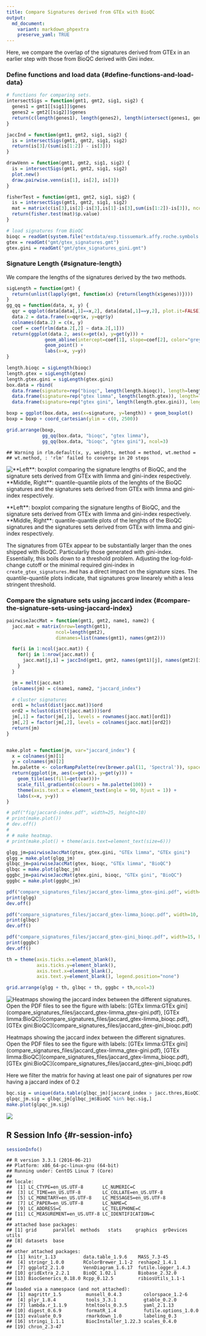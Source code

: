 ```yaml
---
title: Compare Signatures derived from GTEx with BioQC
output:
  md_document:
    variant: markdown_phpextra
    preserve_yaml: TRUE
---
```


Here, we compare the overlap of the signatures derived from GTEx in an
earlier step with those from BioQC derived with Gini index.

### Define functions and load data {#define-functions-and-load-data}

~~~~ r
# functions for comparing sets. 
intersectSigs = function(gmt1, gmt2, sig1, sig2) {
  genes1 = gmt1[[sig1]]$genes
  genes2 = gmt2[[sig2]]$genes
  return(c(length(genes1), length(genes2), length(intersect(genes1, genes2))))
}

jaccInd = function(gmt1, gmt2, sig1, sig2) {
  is = intersectSigs(gmt1, gmt2, sig1, sig2)
  return(is[3]/(sum(is[1:2]) - is[3]))
}

drawVenn = function(gmt1, gmt2, sig1, sig2) {
  is = intersectSigs(gmt1, gmt2, sig1, sig2)
  plot.new()
  draw.pairwise.venn(is[1], is[2], is[3])
}

fisherTest = function(gmt1, gmt2, sig1, sig2) {
  is = intersectSigs(gmt1, gmt2, sig1, sig2)
  mat = matrix(c(is[3],is[2]-is[3],is[1]-is[3],sum(is[1:2])-is[3]), ncol=2)
  return(fisher.test(mat)$p.value)
}
~~~~

~~~~ r
# load signatures from BioQC
bioqc = readGmt(system.file("extdata/exp.tissuemark.affy.roche.symbols.gmt", package="BioQC"))
gtex = readGmt("gmt/gtex_signatures.gmt")
gtex.gini = readGmt("gmt/gtex_signatures_gini.gmt") 
~~~~

### Signature Length {#signature-length}

We compare the lengths of the signatures derived by the two methods.

~~~~ r
sigLength = function(gmt) {
  return(unlist(lapply(gmt, function(x) {return(length(x$genes))})))
}
gg_qq = function(data, x, y) {
  qqr = qqplot(data[data[,1]==x,2], data[data[,1]==y,2], plot.it=FALSE)
  data.2 = data.frame(x=qqr$x, y=qqr$y)
  colnames(data.2) = c(x, y)
  coef = coef(rlm(data.2[,2] ~ data.2[,1]))
  return(ggplot(data.2, aes(x=get(x), y=get(y))) +
              geom_abline(intercept=coef[1], slope=coef[2], color="grey") +
              geom_point() + 
              labs(x=x, y=y))
}

length.bioqc = sigLength(bioqc)
length.gtex = sigLength(gtex)
length.gtex.gini = sigLength(gtex.gini)
box.data = rbind(
  data.frame(signature=rep("bioqc", length(length.bioqc)), length=length.bioqc),
  data.frame(signature=rep("gtex limma", length(length.gtex)), length=length.gtex),
  data.frame(signature=rep("gtex gini", length(length.gtex.gini)), length=length.gtex.gini))

boxp = ggplot(box.data, aes(x=signature, y=length)) + geom_boxplot()
boxp = boxp + coord_cartesian(ylim = c(0, 2500))

grid.arrange(boxp, 
             gg_qq(box.data, "bioqc", "gtex limma"), 
             gg_qq(box.data, "bioqc", "gtex gini"), ncol=3)
~~~~

    ## Warning in rlm.default(x, y, weights, method = method, wt.method =
    ## wt.method, : 'rlm' failed to converge in 20 steps

<img src="compare_signatures_files/figure-markdown_phpextra/compare_signature_length-1.png" alt="**Left**: boxplot comparing the signature lengths of BioQC, and the signature sets derived from GTEx with limma and gini-index respectively. **Middle, Right**: quantile-quantile plots of the lenghts of the BioQC signatures and the signatures sets derived from GTEx with limma and gini-index respectively." style="display:block; margin: auto" />
<p markdown="1" class="caption">
**Left**: boxplot comparing the signature lengths of BioQC, and the
signature sets derived from GTEx with limma and gini-index respectively.
**Middle, Right**: quantile-quantile plots of the lenghts of the BioQC
signatures and the signatures sets derived from GTEx with limma and
gini-index respectively.
</p>

The signatures from GTEx appear to be substantially larger than the ones
shipped with BioQC. Particularliy those generated with gini-index.
Essentially, this boils down to a threshold problem. Adjusting the
log-fold-change cutoff or the minimal required gini-index in
`create_gtex_signatures.Rmd` has a direct impact on the signature sizes.
The quantile-quantile plots indicate, that signatures grow linearely
whith a less stringent threshold.

### Compare the signature sets using jaccard index {#compare-the-signature-sets-using-jaccard-index}

~~~~ r
pairwiseJaccMat = function(gmt1, gmt2, name1, name2) { 
  jacc.mat = matrix(nrow=length(gmt1),
                  ncol=length(gmt2),
                  dimnames=list(names(gmt1), names(gmt2)))

  for(i in 1:ncol(jacc.mat)) {
    for(j in 1:nrow(jacc.mat)) {
      jacc.mat[j,i] = jaccInd(gmt1, gmt2, names(gmt1)[j], names(gmt2)[i])
    }
  }

  jm = melt(jacc.mat)
  colnames(jm) = c(name1, name2, "jaccard_index")

  # cluster signatures
  ord1 = hclust(dist(jacc.mat))$ord
  ord2 = hclust(dist(t(jacc.mat)))$ord
  jm[,1] = factor(jm[,1], levels = rownames(jacc.mat)[ord1])
  jm[,2] = factor(jm[,2], levels = colnames(jacc.mat)[ord2])
  return(jm)
}


make.plot = function(jm, var="jaccard_index") {
  x = colnames(jm)[1]
  y = colnames(jm)[2]
  hm.palette <- colorRampPalette(rev(brewer.pal(11, 'Spectral')), space='Lab')  
  return(ggplot(jm, aes(x=get(x), y=get(y))) + 
    geom_tile(aes(fill=get(var)))+
    scale_fill_gradientn(colours = hm.palette(100)) +
    theme(axis.text.x = element_text(angle = 90, hjust = 1)) + 
    labs(x=x, y=y))
}

# pdf("fig/jaccard-index.pdf", width=25, height=10)
# print(make.plot())
# dev.off()
# 
# # make heatmap. 
# print(make.plot() + theme(axis.text=element_text(size=6)))

glgg_jm=pairwiseJaccMat(gtex, gtex.gini, "GTEx limma", "GTEx gini")
glgg = make.plot(glgg_jm)
glbqc_jm=pairwiseJaccMat(gtex, bioqc, "GTEx limma", "BioQC")
glbqc = make.plot(glbqc_jm)
gggbc_jm=pairwiseJaccMat(gtex.gini, bioqc, "GTEx gini", "BioQC")
gggbc = make.plot(gggbc_jm)

pdf("compare_signatures_files/jaccard_gtex-limma_gtex-gini.pdf", width=10, height=12)
print(glgg)
dev.off()

pdf("compare_signatures_files/jaccard_gtex-limma_bioqc.pdf", width=10, height=35)
print(glbqc)
dev.off()

pdf("compare_signatures_files/jaccard_gtex-gini_bioqc.pdf", width=15, height=35)
print(gggbc)
dev.off()

th = theme(axis.ticks.x=element_blank(),
           axis.ticks.y=element_blank(), 
           axis.text.x=element_blank(),
           axis.text.y=element_blank(), legend.position="none")

grid.arrange(glgg + th, glbqc + th, gggbc + th,ncol=3)
~~~~

<img src="compare_signatures_files/figure-markdown_phpextra/jaccard_index-1.png" alt="Heatmaps showing the jaccard index between the different signatures. Open the PDF files to see the figure with labels: [GTEx limma:GTEx gini](compare_signatures_files/jaccard_gtex-limma_gtex-gini.pdf), [GTEx limma:BioQC](compare_signatures_files/jaccard_gtex-limma_bioqc.pdf), [GTEx gini:BioQC](compare_signatures_files/jaccard_gtex-gini_bioqc.pdf)" style="display:block; margin: auto" />
<p markdown="1" class="caption">
Heatmaps showing the jaccard index between the different signatures.
Open the PDF files to see the figure with labels: [GTEx limma:GTEx
gini](compare_signatures_files/jaccard_gtex-limma_gtex-gini.pdf), [GTEx
limma:BioQC](compare_signatures_files/jaccard_gtex-limma_bioqc.pdf),
[GTEx gini:BioQC](compare_signatures_files/jaccard_gtex-gini_bioqc.pdf)
</p>

Here we filter the matrix for having at least one pair of signatures per
row having a jaccard index of 0.2

~~~~ r
bqc.sig = unique(data.table(glbqc_jm)[jaccard_index > jacc.thres,BioQC])
glpqc_jm.sig = glbqc_jm[glbqc_jm$BioQC %in% bqc.sig,]
make.plot(glpqc_jm.sig)
~~~~

<img src="compare_signatures_files/figure-markdown_phpextra/filterd_jacc_mat-1.png" style="display:block; margin: auto" style="display: block; margin: auto;" />

R Session Info {#r-session-info}
--------------

~~~~ r
sessionInfo()
~~~~

    ## R version 3.3.1 (2016-06-21)
    ## Platform: x86_64-pc-linux-gnu (64-bit)
    ## Running under: CentOS Linux 7 (Core)
    ## 
    ## locale:
    ##  [1] LC_CTYPE=en_US.UTF-8       LC_NUMERIC=C              
    ##  [3] LC_TIME=en_US.UTF-8        LC_COLLATE=en_US.UTF-8    
    ##  [5] LC_MONETARY=en_US.UTF-8    LC_MESSAGES=en_US.UTF-8   
    ##  [7] LC_PAPER=en_US.UTF-8       LC_NAME=C                 
    ##  [9] LC_ADDRESS=C               LC_TELEPHONE=C            
    ## [11] LC_MEASUREMENT=en_US.UTF-8 LC_IDENTIFICATION=C       
    ## 
    ## attached base packages:
    ## [1] grid      parallel  methods   stats     graphics  grDevices utils    
    ## [8] datasets  base     
    ## 
    ## other attached packages:
    ##  [1] knitr_1.13          data.table_1.9.6    MASS_7.3-45        
    ##  [4] stringr_1.0.0       RColorBrewer_1.1-2  reshape2_1.4.1     
    ##  [7] ggplot2_2.1.0       VennDiagram_1.6.17  futile.logger_1.4.3
    ## [10] gridExtra_2.2.1     BioQC_1.02.1        Biobase_2.32.0     
    ## [13] BiocGenerics_0.18.0 Rcpp_0.12.5         ribiosUtils_1.1-1  
    ## 
    ## loaded via a namespace (and not attached):
    ##  [1] magrittr_1.5         munsell_0.4.3        colorspace_1.2-6    
    ##  [4] plyr_1.8.4           tools_3.3.1          gtable_0.2.0        
    ##  [7] lambda.r_1.1.9       htmltools_0.3.5      yaml_2.1.13         
    ## [10] digest_0.6.9         formatR_1.4          futile.options_1.0.0
    ## [13] evaluate_0.9         rmarkdown_1.0        labeling_0.3        
    ## [16] stringi_1.1.1        BiocInstaller_1.22.3 scales_0.4.0        
    ## [19] chron_2.3-47
